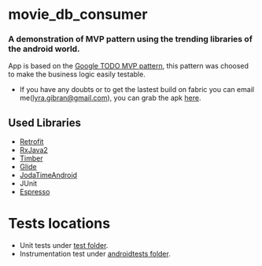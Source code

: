 # movie_db_consumer

### A demonstration of MVP pattern using the trending libraries of the android world.
 
App is based on the [Google TODO MVP pattern](https://github.com/googlesamples/android-architecture/tree/todo-mvp-rxjava), this pattern was choosed to make the business logic easily testable.
- If you have any doubts or to get the lastest build on fabric you can email me(<lyra.gibran@gmail.com>), you can grab the apk [here](https://github.com/GibranLyra/movie_db_consumer/blob/master/app/movieDbConsumer.apk).

## Used Libraries
- [Retrofit](http://square.github.io/retrofit)
- [RxJava2](https://github.com/ReactiveX/RxJava)
- [Timber](https://github.com/JakeWharton/timber)
- [Glide](https://github.com/bumptech/glide)
- [JodaTimeAndroid](https://github.com/dlew/joda-time-android)
- JUnit
- [Espresso](https://developer.android.com/training/testing/espresso/index.html)
 
 # Tests locations
 - Unit tests under [test folder](https://github.com/GibranLyra/movie_db_consumer/tree/master/app/src/test/java/gibran/com/br/movie_db_consumer).
 - Instrumentation test under [androidtests folder](https://github.com/GibranLyra/movie_db_consumer/tree/master/app/src/androidTest/java/gibran/com/br/movie_db_consumer).


 
